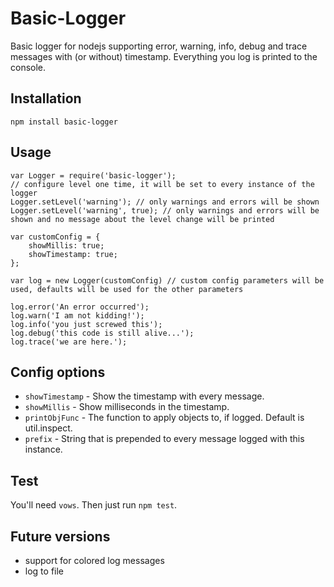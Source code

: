 Basic-Logger
============

Basic logger for nodejs supporting error, warning, info, debug and trace messages with (or without) timestamp.
Everything you log is printed to the console.

Installation
------------

	npm install basic-logger

Usage
-----

	var Logger = require('basic-logger');
	// configure level one time, it will be set to every instance of the logger
	Logger.setLevel('warning'); // only warnings and errors will be shown
	Logger.setLevel('warning', true); // only warnings and errors will be shown and no message about the level change will be printed

	var customConfig = {
		showMillis: true;
		showTimestamp: true;
	};

	var log = new Logger(customConfig) // custom config parameters will be used, defaults will be used for the other parameters

	log.error('An error occurred');
	log.warn('I am not kidding!');
	log.info('you just screwed this');
	log.debug('this code is still alive...');
	log.trace('we are here.');
	
Config options
--------------

* `showTimestamp` - Show the timestamp with every message.
* `showMillis` - Show milliseconds in the timestamp.
* `printObjFunc` - The function to apply objects to, if logged. Default is util.inspect.
* `prefix` - String that is prepended to every message logged with this instance.

Test
----

You'll need `vows`. Then just run `npm test`.

Future versions
---------------

* support for colored log messages
* log to file
